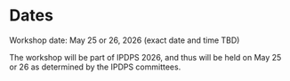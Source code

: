 # Dates

Workshop date: May 25 or 26, 2026 (exact date and time TBD)

The workshop will be part of IPDPS 2026, and thus will be held on May 25 or 26 as determined by the IPDPS committees.
